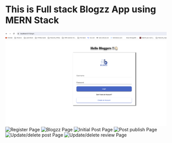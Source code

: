<h1> This is Full stack Blogzz App using MERN Stack </h1>

<img src="Loginpage.png" alt="Login Page"/>
<img src="" alt="Register Page"/>
<img src="" alt="Blogzz Page"/>
<img src="" alt="Initial Post Page"/>
<img src="" alt="Post publish Page"/>
<img src="" alt="Update/delete post Page"/>
<img src="" alt="Update/delete review Page"/>
